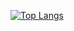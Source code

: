 [![Top Langs](https://github-readme-stats.vercel.app/api/top-langs/?username=envisiondev&layout=compact&theme=vision-friendly-dark)](https://github.com/anuraghazra/github-readme-stats)
